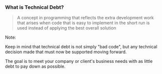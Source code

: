 ### What is Technical Debt?

> A concept in programming that reflects the extra development work that arises when code that is easy to implement in the short run is used instead of applying the best overall solution

Note:

Keep in mind that technical debt is not simply "bad code", but any technical decision made that must now be supported moving forward.

The goal is to meet your company or client's business needs with as little debt to pay down as possible.
